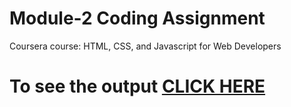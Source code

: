 # Module-2 Coding Assignment

Coursera course: HTML, CSS, and Javascript for Web Developers

# To see the output [CLICK HERE](https://dharmesh00.github.io/Coursera-HTML-CSS-JS-For-Web-Developers/Module-2/Index.html)